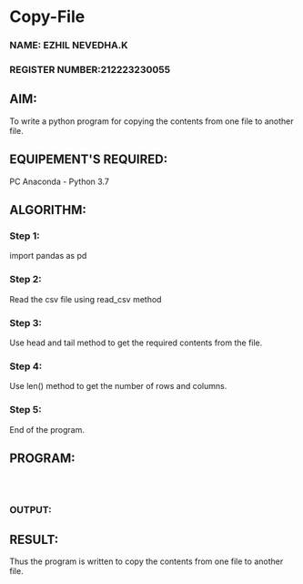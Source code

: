 # Copy-File
### NAME: EZHIL NEVEDHA.K
### REGISTER NUMBER:212223230055
## AIM:
To write a python program for copying the contents from one file to another file.
## EQUIPEMENT'S REQUIRED: 
PC
Anaconda - Python 3.7
## ALGORITHM: 
### Step 1:
import pandas as pd
### Step 2: 
 Read the csv file using read_csv method
### Step 3: 
Use head and tail method to get the required contents from the file.
### Step 4:  
Use len() method to get the number of rows and columns.
### Step 5: 
End of the program.

## PROGRAM:
```



```
### OUTPUT:



## RESULT:
Thus the program is written to copy the contents from one file to another file.
